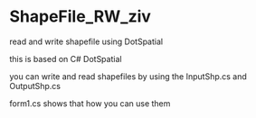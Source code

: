 # ShapeFile_RW_ziv
read and write shapefile using DotSpatial

this is based on C# DotSpatial

you can write and read shapefiles by using the InputShp.cs and OutputShp.cs

form1.cs shows that how you can use them
